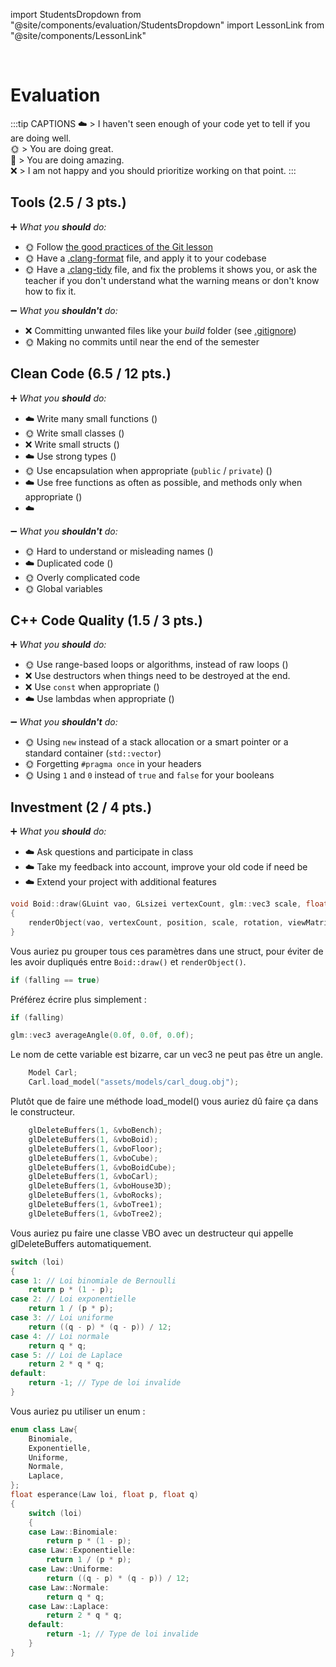 import StudentsDropdown from "@site/components/evaluation/StudentsDropdown"
import LessonLink from "@site/components/LessonLink"

<StudentsDropdown/>

<br/>

# Evaluation

:::tip CAPTIONS
☁️ > I haven't seen enough of your code yet to tell if you are doing well.<br/>
🌞 > You are doing great.<br/>
🌈 > You are doing amazing.<br/>
❌ > I am not happy and you should prioritize working on that point.
:::

## Tools (2.5 / 3 pts.)

➕ *What you **should** do:*

- 🌞 Follow [the good practices of the Git lesson](/lessons/git#good-practices)
- 🌞 Have a [.clang-format](/lessons/formatting-tool/) file, and apply it to your codebase
- 🌞 Have a [.clang-tidy](/lessons/static-analysers/) file, and fix the problems it shows you, or ask the teacher if you don't understand what the warning means or don't know how to fix it.

➖ *What you **shouldn't** do:*

- ❌ Committing unwanted files like your *build* folder (see [.gitignore](/lessons/git#gitignore))
- 🌞 Making no commits until near the end of the semester

## Clean Code (6.5 / 12 pts.)

➕ *What you **should** do:*

- ☁️ Write many small functions (<LessonLink slug="write-small-functions"/>)
- 🌞 Write small classes (<LessonLink slug="design-cohesive-classes"/>)
- ❌ Write small structs (<LessonLink slug="use-structs-to-group-data"/>)
- ☁️ Use strong types (<LessonLink slug="strong-types"/>)
- 🌞 Use encapsulation when appropriate (`public` / `private`) (<LessonLink slug="design-cohesive-classes"/>)
- ☁️ Use free functions as often as possible, and methods only when appropriate (<LessonLink slug="prefer-free-functions"/>)
- ☁️ <LessonLink slug="minimize-dependencies"/>

➖ *What you **shouldn't** do:*

- 🌞 Hard to understand or misleading names (<LessonLink slug="naming"/>)
- ☁️ Duplicated code (<LessonLink slug="dry-dont-repeat-yourself"/>)
- 🌞 Overly complicated code
- 🌞 Global variables

## C++ Code Quality (1.5 / 3 pts.)

➕ *What you **should** do:*

- 🌞 Use range-based loops or algorithms, instead of raw loops (<LessonLink slug="stl-algorithms"/>)
- ❌ Use destructors when things need to be destroyed at the end.
- ❌ Use `const` when appropriate (<LessonLink slug="const"/>)
- ☁️ Use lambdas when appropriate (<LessonLink slug="lambda"/>)

➖ *What you **shouldn't** do:*

- 🌞 Using `new` instead of a stack allocation or a smart pointer or a standard container (`std::vector`)
- 🌞 Forgetting `#pragma once` in your headers
- 🌞 Using `1` and `0` instead of `true` and `false` for your booleans

## Investment (2 / 4 pts.)

➕ *What you **should** do:*

- ☁️ Ask questions and participate in class
- ☁️ Take my feedback into account, improve your old code if need be
- ☁️ Extend your project with additional features

```cpp
void Boid::draw(GLuint vao, GLsizei vertexCount, glm::vec3 scale, float rotation, glm::mat4 viewMatrix, glm::mat4 ProjMatrix, glm::mat4& NormalMatrix, ObjectProgram& ObjectProgram, GLuint textureID, float coefLight, int typeLight)
{
    renderObject(vao, vertexCount, position, scale, rotation, viewMatrix, ProjMatrix, NormalMatrix, ObjectProgram, textureID, coefLight, typeLight);
}
```
Vous auriez pu grouper tous ces paramètres dans une struct, pour éviter de les avoir dupliqués entre `Boid::draw()` et `renderObject()`.

```cpp
if (falling == true)
```
Préférez écrire plus simplement :
```cpp
if (falling)
```

```cpp
glm::vec3 averageAngle(0.0f, 0.0f, 0.0f);
```
Le nom de cette variable est bizarre, car un vec3 ne peut pas être un angle.

```cpp
    Model Carl;
    Carl.load_model("assets/models/carl_doug.obj");
```
Plutôt que de faire une méthode load_model() vous auriez dû faire ça dans le constructeur.

```cpp
    glDeleteBuffers(1, &vboBench);
    glDeleteBuffers(1, &vboBoid);
    glDeleteBuffers(1, &vboFloor);
    glDeleteBuffers(1, &vboCube);
    glDeleteBuffers(1, &vboBoidCube);
    glDeleteBuffers(1, &vboCarl);
    glDeleteBuffers(1, &vboHouse3D);
    glDeleteBuffers(1, &vboRocks);
    glDeleteBuffers(1, &vboTree1);
    glDeleteBuffers(1, &vboTree2);
```
Vous auriez pu faire une classe VBO avec un destructeur qui appelle glDeleteBuffers automatiquement.

```cpp
switch (loi)
{
case 1: // Loi binomiale de Bernoulli
    return p * (1 - p);
case 2: // Loi exponentielle
    return 1 / (p * p);
case 3: // Loi uniforme
    return ((q - p) * (q - p)) / 12;
case 4: // Loi normale
    return q * q;
case 5: // Loi de Laplace
    return 2 * q * q;
default:
    return -1; // Type de loi invalide
}
```
Vous auriez pu utiliser un enum :
```cpp
enum class Law{
    Binomiale,
    Exponentielle,
    Uniforme,
    Normale,
    Laplace,
};
float esperance(Law loi, float p, float q)
{
    switch (loi)
    {
    case Law::Binomiale: 
        return p * (1 - p);
    case Law::Exponentielle: 
        return 1 / (p * p);
    case Law::Uniforme: 
        return ((q - p) * (q - p)) / 12;
    case Law::Normale: 
        return q * q;
    case Law::Laplace: 
        return 2 * q * q;
    default:
        return -1; // Type de loi invalide
    }
}
```